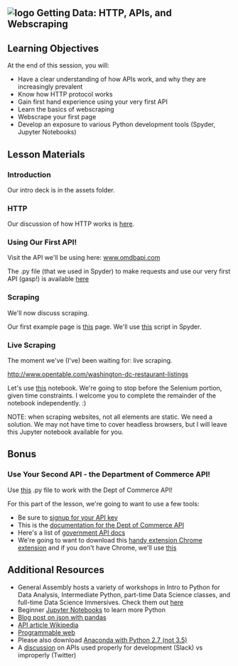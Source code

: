 ## ![logo](https://ga-dash.s3.amazonaws.com/production/assets/logo-9f88ae6c9c3871690e33280fcf557f33.png) Getting Data: HTTP, APIs, and Webscraping

## Learning Objectives

At the end of this session, you will:
- Have a clear understanding of how APIs work, and why they are increasingly prevalent
- Know how HTTP protocol works
- Gain first hand experience using your very first API
- Learn the basics of webscraping
- Webscrape your first page
- Develop an exposure to various Python development tools (Spyder, Jupyter Notebooks)

## Lesson Materials

### Introduction

Our intro deck is in the assets folder.

### HTTP

Our discussion of how HTTP works is [here](/HTTP-protocol.md).

### Using Our First API!

Visit the API we'll be using here: www.omdbapi.com

The .py file (that we used in Spyder) to make requests and use our very first API (gasp!) is available [here](./code/api-usage-example.py)

### Scraping

We'll now discuss scraping.

Our first example page is [this](./code/example.html) page. We'll use [this](./code/webscraping.py) script in Spyder.

### Live Scraping

The moment we've (I've) been waiting for: live scraping.

http://www.opentable.com/washington-dc-restaurant-listings

Let's use [this](./code/webscraping-starter.ipynb) notebook. We're going to stop before the Selenium portion, given time constraints. I welcome you to complete the remainder of the notebook independently. :)

NOTE: when scraping websites, not all elements are static. We need a solution. We may not have time to cover headless browsers, but I will leave this Jupyter notebook available for you.


## Bonus

### Use Your Second API - the Department of Commerce API!

Use [this](https://github.com/josephofiowa/GA-DSI/blob/master/intro-to-apis-python/code/dept-of-commerce-example.py) .py file to work with the Dept of Commerce API!

For this part of the lesson, we're going to want to use a few tools:

- Be sure to [signup for your API key](https://api.data.gov/signup/)
- This is the [documentation for the Dept of Commerce API](https://www.commerce.gov/page/api-documentation-commercegov)
- Here's a list of [government API docs](https://api.data.gov/docs/)
- We're going to want to download this [handy extension Chrome extension](https://chrome.google.com/webstore/detail/json-formatter/bcjindcccaagfpapjjmafapmmgkkhgoa) and if you don't have Chrome, we'll use [this](http://jsonprettyprint.com/)


## Additional Resources

- General Assembly hosts a variety of workshops in Intro to Python for Data Analysis, Intermediate Python, part-time Data Science classes, and full-time Data Science Immersives. Check them out [here](https://generalassemb.ly/education/)
- Beginner [Jupyter Notebooks](https://github.com/jdwittenauer/ipython-notebooks) to learn more Python
- [Blog post on json with pandas](https://www.dataquest.io/blog/using-json-data-in-pandas/)
- [API article Wikipedia](https://en.wikipedia.org/wiki/Application_programming_interface)
- [Programmable web](http://www.programmableweb.com/)
- Please also download [Anaconda with Python 2.7 (not 3.5)](https://www.continuum.io/)
- A [discussion](https://medium.com/ggv-capital/a-tale-of-2-api-platforms-39f8dfd77436#.92bwnnahv) on APIs used properly for development (Slack) vs improperly (Twitter)